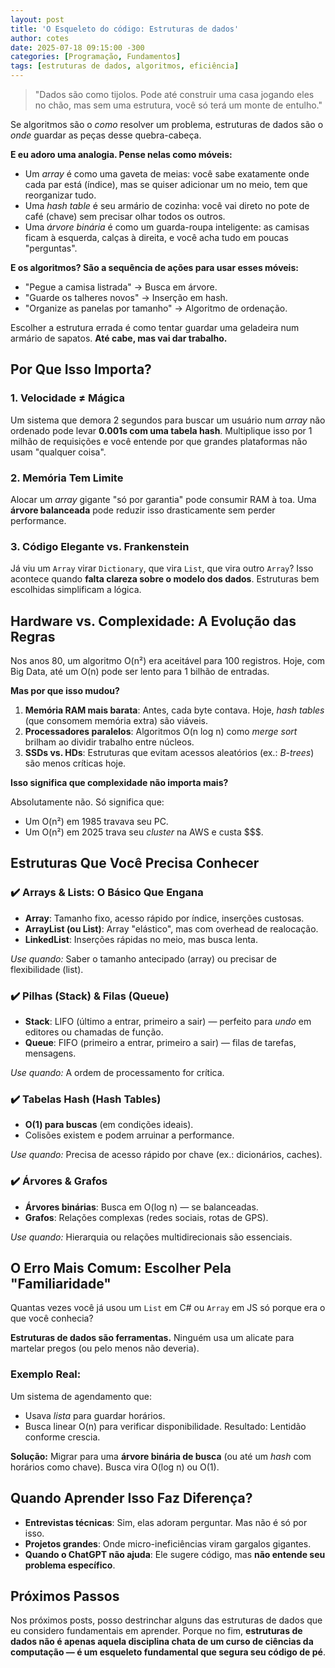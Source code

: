 ```yaml
---
layout: post
title: 'O Esqueleto do código: Estruturas de dados'
author: cotes
date: 2025-07-18 09:15:00 -300
categories: [Programação, Fundamentos]
tags: [estruturas de dados, algoritmos, eficiência]
---
```


> "Dados são como tijolos. Pode até construir uma casa jogando eles no chão, mas sem uma estrutura, você só terá um monte de entulho."

Se algoritmos são o *como* resolver um problema, estruturas de dados são o *onde* guardar as peças desse quebra-cabeça. 

**E eu adoro uma analogia. Pense nelas como móveis:**

- Um *array* é como uma gaveta de meias: você sabe exatamente onde cada par está (índice), mas se quiser adicionar um no meio, tem que reorganizar tudo.
- Uma *hash table* é seu armário de cozinha: você vai direto no pote de café (chave) sem precisar olhar todos os outros.
- Uma *árvore binária* é como um guarda-roupa inteligente: as camisas ficam à esquerda, calças à direita, e você acha tudo em poucas "perguntas".

**E os algoritmos? São a sequência de ações para usar esses móveis:**

- "Pegue a camisa listrada" → Busca em árvore.
- "Guarde os talheres novos" → Inserção em hash.
- "Organize as panelas por tamanho" → Algoritmo de ordenação.

Escolher a estrutura errada é como tentar guardar uma geladeira num armário de sapatos. **Até cabe, mas vai dar trabalho.**

## Por Que Isso Importa?

### 1. Velocidade ≠ Mágica
Um sistema que demora 2 segundos para buscar um usuário num *array* não ordenado pode levar **0.001s com uma tabela hash**. Multiplique isso por 1 milhão de requisições e você entende por que grandes plataformas não usam "qualquer coisa".

### 2. Memória Tem Limite
Alocar um *array* gigante "só por garantia" pode consumir RAM à toa. Uma **árvore balanceada** pode reduzir isso drasticamente sem perder performance.

### 3. Código Elegante vs. Frankenstein
Já viu um `Array` virar `Dictionary`, que vira `List`, que vira outro `Array`? Isso acontece quando **falta clareza sobre o modelo dos dados**. Estruturas bem escolhidas simplificam a lógica.

## Hardware vs. Complexidade: A Evolução das Regras

Nos anos 80, um algoritmo O(n²) era aceitável para 100 registros. Hoje, com Big Data, até um O(n) pode ser lento para 1 bilhão de entradas.

**Mas por que isso mudou?**

1. **Memória RAM mais barata**: Antes, cada byte contava. Hoje, *hash tables* (que consomem memória extra) são viáveis.
2. **Processadores paralelos**: Algoritmos O(n log n) como *merge sort* brilham ao dividir trabalho entre núcleos.
3. **SSDs vs. HDs**: Estruturas que evitam acessos aleatórios (ex.: *B-trees*) são menos críticas hoje.

**Isso significa que complexidade não importa mais?**

Absolutamente não. Só significa que:
- Um O(n²) em 1985 travava seu PC.
- Um O(n²) em 2025 trava seu *cluster* na AWS e custa $$$.

## Estruturas Que Você Precisa Conhecer

### ✔️ Arrays & Lists: O Básico Que Engana
- **Array**: Tamanho fixo, acesso rápido por índice, inserções custosas.
- **ArrayList (ou List)**: Array "elástico", mas com overhead de realocação.
- **LinkedList**: Inserções rápidas no meio, mas busca lenta.

*Use quando:* Saber o tamanho antecipado (array) ou precisar de flexibilidade (list).

### ✔️ Pilhas (Stack) & Filas (Queue)
- **Stack**: LIFO (último a entrar, primeiro a sair) — perfeito para *undo* em editores ou chamadas de função.
- **Queue**: FIFO (primeiro a entrar, primeiro a sair) — filas de tarefas, mensagens.

*Use quando:* A ordem de processamento for crítica.

### ✔️ Tabelas Hash (Hash Tables)
- **O(1) para buscas** (em condições ideais).
- Colisões existem e podem arruinar a performance.

*Use quando:* Precisa de acesso rápido por chave (ex.: dicionários, caches).

### ✔️ Árvores & Grafos
- **Árvores binárias**: Busca em O(log n) — se balanceadas.
- **Grafos**: Relações complexas (redes sociais, rotas de GPS).

*Use quando:* Hierarquia ou relações multidirecionais são essenciais.

## O Erro Mais Comum: Escolher Pela "Familiaridade"

Quantas vezes você já usou um `List` em C# ou `Array` em JS só porque era o que você conhecia?

**Estruturas de dados são ferramentas.** Ninguém usa um alicate para martelar pregos (ou pelo menos não deveria).

### Exemplo Real:
Um sistema de agendamento que:
- Usava *lista* para guardar horários.
- Busca linear O(n) para verificar disponibilidade.
Resultado: Lentidão conforme crescia.

**Solução:** Migrar para uma **árvore binária de busca** (ou até um *hash* com horários como chave). Busca vira O(log n) ou O(1).

## Quando Aprender Isso Faz Diferença?

- **Entrevistas técnicas**: Sim, elas adoram perguntar. Mas não é só por isso.
- **Projetos grandes**: Onde micro-ineficiências viram gargalos gigantes.
- **Quando o ChatGPT não ajuda**: Ele sugere código, mas **não entende seu problema específico**.

## Próximos Passos

Nos próximos posts, posso destrinchar alguns das estruturas de dados que eu considero fundamentais em aprender.
Porque no fim, **estruturas de dados não é apenas aquela disciplina chata de um curso de ciências da computação — é um esqueleto fundamental que segura seu código de pé**.
